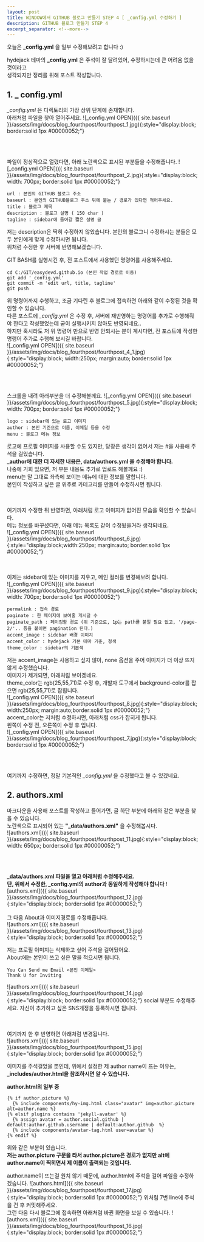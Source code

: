 ```yaml
---
layout: post
title: WINDOW에서 GITHUB 블로그 만들기 STEP 4 [ _config.yml 수정하기 ]
description: GITHUB 블로그 만들기 STEP 4
excerpt_separator: <!--more-->
---
```


오늘은 **_config.yml** 을 일부 수정해보려고 합니다 :)

hydejack 테마의 **_config.yml** 은 주석이 잘 달려있어, 수정하시는데 큰 어려움 없을것이라고  
생각되지만 정리를 위해 포스트 작성합니다.

## 1. _ config.yml   

*_config.yml* 은 디렉토리의 가장 상위 단계에 존재합니다.  
아래처럼 파일을 찾아 열어주세요.
![_config.yml OPEN]({{ site.baseurl }}/assets/img/docs/blog_fourthpost/fourthpost_1.jpg){:style="display:block; border:solid 1px #00000052;"}

<br><br>

파일이 정상적으로 열렸다면, 아래 노란색으로 표시된 부분들을 수정해줍니다.
![_config.yml OPEN]({{ site.baseurl }}/assets/img/docs/blog_fourthpost/fourthpost_2.jpg){:style="display:block; width: 700px; border:solid 1px #00000052;"}

~~~
url : 본인의 GITHUB 블로그 주소  
baseurl : 본인의 GITHUB블로그 주소 뒤에 붙는 / 경로가 있다면 적어주세요.  
title : 블로그 제목  
description : 블로그 설명 ( 150 char )  
tagline : sidebar에 들어갈 짧은 설명 글  
~~~

저는 description은 딱히 수정하지 않았습니다. 본인의 블로그니 수정하시는 분들은 모두 본인에게 맞게 수정하시면 됩니다.  
위처럼 수정한 후 서버에 반영해보겠습니다.  


GIT BASH를 실행시킨 후, 전 포스트에서 사용했던 명령어를 사용해주세요.  
~~~
cd C:/GIT/easydevd.github.io (본인 작업 경로로 이동)  
git add '_config.yml'  
git commit -m 'edit url, title, tagline'  
git push  
~~~

위 명령어까지 수행하고, 조금 기다린 후 블로그에 접속하면 아래와 같이 수정된 것을 확인할 수 있습니다.  
다른 포스트에 *_config.yml* 은 수정 후, 서버에 재반영하는 명령어를 추가로 수행해줘야 한다고 작성했었는데
굳이 실행시키지 않아도 반영되네요..  
하지만 혹시라도 저 위 명령어 만으로 반영 안되시는 분이 계시다면, 전 포스트에 작성한 명령어 추가로 수행해 보시길 바랍니다.  
![_config.yml OPEN]({{ site.baseurl }}/assets/img/docs/blog_fourthpost/fourthpost_4_1.jpg){:style="display:block; width:250px; margin:auto; border:solid 1px #00000052;"}

<br><br>

스크롤을 내려 아래부분을 더 수정해볼께요.
![_config.yml OPEN]({{ site.baseurl }}/assets/img/docs/blog_fourthpost/fourthpost_5.jpg){:style="display:block; width: 700px; border:solid 1px #00000052;"}
~~~
logo : sidebar에 있는 로고 이미지  
author : 본인 기준으로 이름, 이메일 등을 수정  
menu : 블로그 메뉴 정보  
~~~

로고에 프로필 이미지를 사용할 수도 있지만, 당장은 생각이 없어서 저는 #을 사용해 주석을 걸었습니다.  
**_author에 대한 더 자세한 내용은, data/authors.yml 을 수정해야 합니다.**  
나중에 기회 있으면, 저 부분 내용도 추가로 업로드 해볼께요 :)  
menu는 말 그대로 좌측에 보이는 메뉴에 대한 정보를 말합니다.  
본인이 작성하고 싶은 글 위주로 카테고리를 만들어 수정하시면 됩니다.  

<br><br>
여기까지 수정한 뒤 반영하면, 아래처럼 로고 이미지가 없어진 모습을 확인할 수 있습니다.  
메뉴 정보를 바꾸셨다면, 아래 메뉴 목록도 같이 수정됬을거라 생각되네요.  
![_config.yml OPEN]({{ site.baseurl }}/assets/img/docs/blog_fourthpost/fourthpost_6.jpg){:style="display:block;width:250px; margin:auto; border:solid 1px #00000052;"}


<br><br>
이제는 sidebar에 있는 이미지를 지우고, 메인 컬러를 변경해보려 합니다.  
![_config.yml OPEN]({{ site.baseurl }}/assets/img/docs/blog_fourthpost/fourthpost_9.jpg){:style="display:block; width: 700px;  border:solid 1px #00000052;"}

~~~
permalink : 접속 경로  
paginate : 한 페이지에 보여줄 게시글 수  
paginate_path : 페이징할 경로 (위 기준으로, 1p는 path를 붙일 필요 없고, '/page-2/'.. 등을 붙이면 pagination 된다.)
accent_image : sidebar 배경 이미지  
accent_color : hydejack 기본 테마 기준, 청색  
theme_color : sidebar의 기본색  
~~~

저는 accent_image는 사용하고 싶지 않아, none 옵션을 주어 이미지가 더 이상 뜨지 않게 수정했습니다.  
이미지가 제거되면, 아래처럼 보이겠네요.  
theme_color는  rgb(25,55,71)로 수정 후, 개발자 도구에서 background-color를 잡으면  rgb(25,55,71)로 잡힙니다.  
![_config.yml OPEN]({{ site.baseurl }}/assets/img/docs/blog_fourthpost/fourthpost_8.jpg){:style="display:block; width:250px; margin:auto;border:solid 1px #00000052;"}
<br>
accent_color는 저처럼 수정하시면, 아래처럼 css가 잡히게 됩니다.  
왼쪽이 수정 전, 오른쪽이 수정 후 입니다.  
![_config.yml OPEN]({{ site.baseurl }}/assets/img/docs/blog_fourthpost/fourthpost_7.jpg){:style="display:block; border:solid 1px #00000052;"}

<br><br>

여기까지 수정하면, 정말 기본적인 *_config.yml* 을 수정했다고 볼 수 있겠네요.  

## 2. authors.xml
마크다운을 사용해 포스트를 작성하고 들어가면, 글 하단 부분에 아래와 같은 부분을 찾을 수 있습니다.  
노란색으로 표시되어 있는 **"_data/authors.xml"** 을 수정해봅시다.  
![authors.xml]({{ site.baseurl }}/assets/img/docs/blog_fourthpost/fourthpost_11.jpg){:style="display:block; width: 650px; border:solid 1px #00000052;"}


<br><br>

**_data/authors.xml 파일을 열고 아래처럼 수정해주세요.**  
**단, 위에서 수정한, _config.yml의 author과 동일하게 작성해야 합니다**
![authors.xml]({{ site.baseurl }}/assets/img/docs/blog_fourthpost/fourthpost_12.jpg){:style="display:block; border:solid 1px #00000052;"}
<br><br>
그 다음 About과 이미지경로를 수정해줍니다.  
![authors.xml]({{ site.baseurl }}/assets/img/docs/blog_fourthpost/fourthpost_13.jpg){:style="display:block; border:solid 1px #00000052;"}

저는 프로필 이미지는 삭제하고 싶어 주석을 걸어뒀어요.  
About에는 본인이 쓰고 싶은 말을 적으시면 됩니다.  
~~~
You Can Send me Email <본인 이메일>  
Thank U for Inviting
~~~

![authors.xml]({{ site.baseurl }}/assets/img/docs/blog_fourthpost/fourthpost_14.jpg){:style="display:block; border:solid 1px #00000052;"}
social 부분도 수정해주세요. 자신이 추가하고 싶은 SNS게정을 등록하시면 됩니다.  

<br><br>
여기까지 한 후 반영하면 아래처럼 변경됩니다.  
![authors.xml]({{ site.baseurl }}/assets/img/docs/blog_fourthpost/fourthpost_15.jpg){:style="display:block; border:solid 1px #00000052;"}

이미지를 주석걸었을 뿐인데, 위에서 설정한 제 author name이 뜨는 이유는, **_includes/author.html을 참조하시면 알 수 있습니다.**  

**author.html의 일부 중**
~~~
{% if author.picture %}
  {% include components/hy-img.html class="avatar" img=author.picture alt=author.name %}
{% elsif plugins contains 'jekyll-avatar' %}
  {% assign avatar = author.social.github | default:author.github.username | default:author.github  %}
  {% include components/avatar-tag.html user=avatar %}
{% endif %}
~~~
위와 같은 부분이 있습니다.  
**저는 author.picture 구문을 타서 author.picture은 경로가 없지만 alt에 author.name이 찍히면서 제 이름이 출력되는 것입니다.**


author.name이 뜨는걸 원치 않기 때문에, author.html에 주석을 걸어 파일을 수정하겠습니다.
![authors.html]({{ site.baseurl }}/assets/img/docs/blog_fourthpost/fourthpost_17.jpg){:style="display:block; border:solid 1px #00000052;"}
위처럼 7번 line에 주석을 건 후 커밋해주세요.  
그런 다음 다시 블로그에 접속하면 아래처럼 바뀐 화면을 보실 수 있습니다.
![authors.xml]({{ site.baseurl }}/assets/img/docs/blog_fourthpost/fourthpost_16.jpg){:style="display:block; border:solid 1px #00000052;"}
